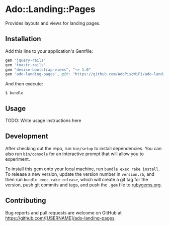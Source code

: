 # Ado::Landing::Pages

Provides layouts and views for landing pages.

## Installation

Add this line to your application's Gemfile:

```ruby
gem 'jquery-rails'
gem 'toastr-rails'
gem "devise-bootstrap-views", "~> 1.0"
gem 'ado-landing-pages', git: "https://github.com/AdoPisoWiFi/ado-landing-pages"
```

And then execute:

    $ bundle

## Usage

TODO: Write usage instructions here

## Development

After checking out the repo, run `bin/setup` to install dependencies. You can also run `bin/console` for an interactive prompt that will allow you to experiment.

To install this gem onto your local machine, run `bundle exec rake install`. To release a new version, update the version number in `version.rb`, and then run `bundle exec rake release`, which will create a git tag for the version, push git commits and tags, and push the `.gem` file to [rubygems.org](https://rubygems.org).

## Contributing

Bug reports and pull requests are welcome on GitHub at https://github.com/[USERNAME]/ado-landing-pages.

